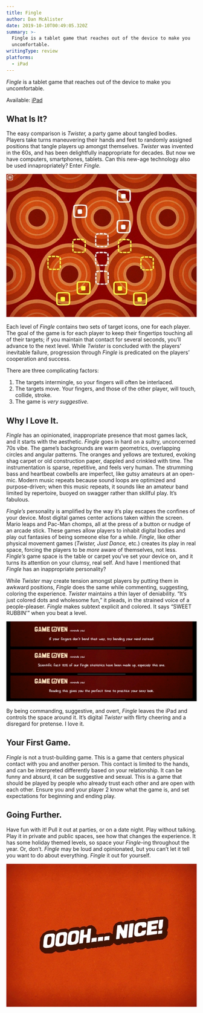 ```yaml
---
title: Fingle
author: Dan McAlister
date: 2019-10-10T00:49:05.320Z
summary: >-
  Fingle is a tablet game that reaches out of the device to make you
  uncomfortable.
writingType: review
platforms:
  - iPad
---
```

_Fingle_ is a tablet game that reaches out of the device to make you uncomfortable.

Available: [iPad](https://apps.apple.com/us/app/fingle/id490109661)

## What Is It?

The easy comparison is _Twister,_ a party game about tangled bodies. Players take turns maneuvering their hands and feet to randomly assigned positions that tangle players up amongst themselves. _Twister_ was invented in the 60s, and has been delightfully inappropriate for decades. But now we have computers, smartphones, tablets. Can this new-age technology also be used innapropriately? Enter _Fingle._

![Image of game space, depicting white and yellow targets on a retro 70's background.](/static/img/img_0095-2-2.jpg "Fingle's Game View")

Each level of _Fingle_ contains two sets of target icons, one for each player. The goal of the game is for each player to keep their fingertips touching all of their targets; if you maintain that contact for several seconds, you’ll advance to the next level. While _Twister_ is concluded with the players’ inevitable failure, progression through _Fingle_ is predicated on the players’ cooperation and success. 

There are three complicating factors:

1. The targets intermingle, so your fingers will often be interlaced.
2. The targets move. Your fingers, and those of the other player, will touch, collide, stroke. 
3. The game is _very suggestive._

## Why I Love It.

_Fingle_ has an opinionated, inappropriate presence that most games lack, and it starts with the aesthetic. _Fingle_ goes in hard on a sultry, unconcerned 70s vibe. The game’s backgrounds are warm geometrics, overlapping circles and angular patterns. The oranges and yellows are textured, evoking shag carpet or old construction paper, dappled and crinkled with time. The instrumentation is sparse, repetitive, and feels very human. The strumming bass and heartbeat cowbells are imperfect, like gutsy amateurs at an open-mic. Modern music repeats because sound loops are optimized and purpose-driven; when this music repeats, it sounds like an amateur band limited by repertoire, buoyed on swagger rather than skillful play. It’s fabulous.

_Fingle’s_ personality is amplified by the way it’s play escapes the confines of your device. Most digital games center actions taken within the screen. Mario leaps and Pac-Man chomps, all at the press of a button or nudge of an arcade stick. These games allow players to inhabit digital bodies and play out fantasies of being someone else for a while. _Fingle_, like other physical movement games (_Twister, Just Dance,_ etc.) creates its play in real space, forcing the players to be _more_ aware of themselves, not less. _Fingle’s_ game space is the table or carpet you’ve set your device on, and it turns its attention on your clumsy, real self. And have I mentioned that _Fingle_ has an inappropriate personality?

While _Twister_ may create tension amongst players by putting them in awkward positions, _Fingle_ does the same while commenting, suggesting, coloring the experience. _Twister_ maintains a thin layer of deniability. “It’s just colored dots and wholesome fun,” it pleads, in the strained voice of a people-pleaser. _Fingle_ makes subtext explicit and colored. It says “SWEET RUBBIN’” when you beat a level. 

![Three in game tips are displayed. They read, "If your fingers don't bend that way, try bending your mind instead. Scientific fact: 83% of our Fingle statistics have been made up, especially this one. Reading this gives you the perfect time to practice your sexy look. ](/static/img/image-20-2.jpg "The game has many helpful tips.")

By being commanding, suggestive, and overt, _Fingle_ leaves the iPad and controls the space around it. It’s digital _Twister_ with flirty cheering and a disregard for pretense. I love it.

## Your First Game.

_Fingle_ is not a trust-building game. This is a game that centers physical contact with you and another person. This contact is limited to the hands, and can be interpreted differently based on your relationship. It can be funny and absurd, it can be suggestive and sexual. This is a game that should be played by people who already trust each other and are open with each other. Ensure you and your player 2 know what the game is, and set expectations for beginning and ending play.

## Going Further.

Have fun with it! Pull it out at parties, or on a date night. Play without talking. Play it in private and public spaces, see how that changes the experience. It has some holiday themed levels, so space your _Fingle_-ing throughout the year. Or, don’t. _Fingle_ may be loud and opinionated, but you can’t let it tell you want to do about everything. _Fingle_ it out for yourself.

![Image of victory screen that reads "Oooh...Nice!"](/static/img/img_0089-2-2.jpg "Thanks for cheering me on, Fingle!")
